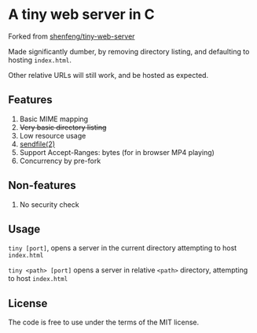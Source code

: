 A tiny web server in C
======================

Forked from [shenfeng/tiny-web-server](https://github.com/shenfeng/tiny-web-server)

Made significantly dumber, by removing directory listing, and defaulting to hosting `index.html`.

Other relative URLs will still work, and be hosted as expected.

Features
--------

1. Basic MIME mapping
2. ~~Very basic directory listing~~
3. Low resource usage
4. [sendfile(2)](http://kernel.org/doc/man-pages/online/pages/man2/sendfile.2.html)
5. Support Accept-Ranges: bytes (for in browser MP4 playing)
6. Concurrency by pre-fork

Non-features
------------

1. No security check

Usage
-----

`tiny [port]`, opens a server in the current directory attempting to host `index.html`

`tiny <path> [port]` opens a server in relative `<path>` directory, attempting to host `index.html`

License
-------

The code is free to use under the terms of the MIT license.
